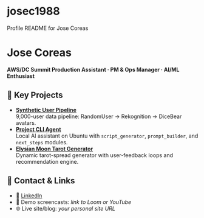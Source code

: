# josec1988
Profile README for Jose Coreas
# Jose Coreas

**AWS/DC Summit Production Assistant · PM & Ops Manager · AI/ML Enthusiast**

## 🔹 Key Projects
- **[Synthetic User Pipeline](https://github.com/josec1988/synthetic-users-1000)**  
  9,000-user data pipeline: RandomUser → Rekognition → DiceBear avatars.
- **[Project CLI Agent](https://github.com/josec1988/project-bitch-agent)**  
  Local AI assistant on Ubuntu with `script_generator`, `prompt_builder`, and `next_steps` modules.
- **[Elysian Moon Tarot Generator](https://github.com/josec1988/elysian-moon-tarot)**  
  Dynamic tarot-spread generator with user-feedback loops and recommendation engine.

## 🔹 Contact & Links
- 🔗 [LinkedIn](https://linkedin.com/in/jose-coreas)  
- 🎥 Demo screencasts: *link to Loom or YouTube*  
- 🌐 Live site/blog: *your personal site URL*
